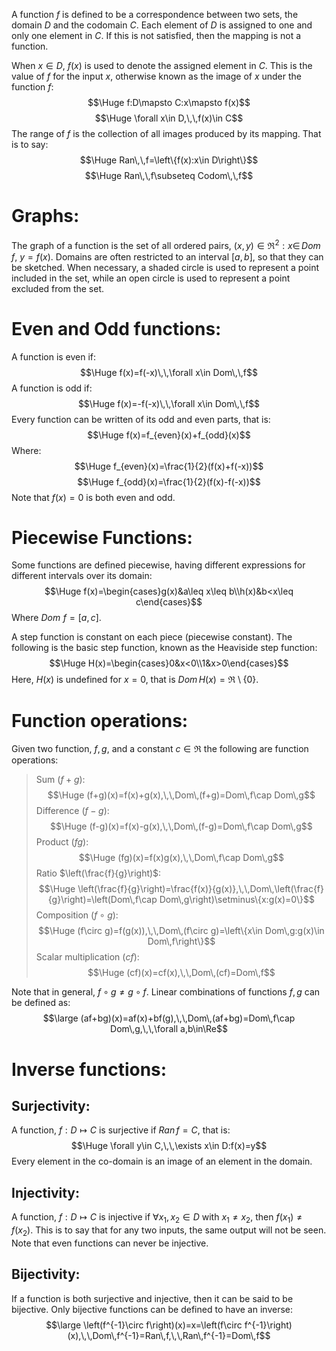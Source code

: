 A function $f$ is defined to be a correspondence between two sets, the domain $D$ and the codomain $C$. Each element of $D$ is assigned to one and only one element in $C$. If this is not satisfied, then the mapping is not a function.

When $x\in D$, $f(x)$ is used to denote the assigned element in $C$. This is the value of $f$ for the input $x$, otherwise known as the image of $x$ under the function $f$:
$$\Huge f:D\mapsto C:x\mapsto f(x)$$$$\Huge \forall x\in D,\,\,f(x)\in C$$
The range of $f$ is the collection of all images produced by its mapping. That is to say:
$$\Huge Ran\,\,f=\left\{f(x):x\in D\right\}$$
$$\Huge Ran\,\,f\subseteq Codom\,\,f$$

# Graphs:

The graph of a function is the set of all ordered pairs, $(x,y)\in\Re^2:x\in\,Dom\,\,f$, $y=f(x)$. Domains are often restricted to an interval $[a,b]$, so that they can be sketched. When necessary, a shaded circle is used to represent a point included in the set, while an open circle is used to represent a point excluded from the set.

# Even and Odd functions:

A function is even if:
$$\Huge f(x)=f(-x)\,\,\forall x\in Dom\,\,f$$
A function is odd if:
$$\Huge f(x)=-f(-x)\,\,\forall x\in Dom\,\,f$$
Every function can be written of its odd and even parts, that is:
$$\Huge f(x)=f_{even}(x)+f_{odd}(x)$$
Where:
$$\Huge f_{even}(x)=\frac{1}{2}(f(x)+f(-x))$$
$$\Huge f_{odd}(x)=\frac{1}{2}(f(x)-f(-x))$$
Note that $f(x)=0$ is both even and odd.

# Piecewise Functions:

Some functions are defined piecewise, having different expressions for different intervals over its domain:
$$\Huge f(x)=\begin{cases}g(x)&a\leq x\leq b\\h(x)&b<x\leq c\end{cases}$$
Where $Dom\,\,f=[a,c]$.

A step function is constant on each piece (piecewise constant). The following is the basic step function, known as the Heaviside step function:
$$\Huge H(x)=\begin{cases}0&x<0\\1&x>0\end{cases}$$
Here, $H(x)$ is undefined for $x=0$, that is $Dom\,H(x)=\Re\setminus \{0\}$.

# Function operations:

Given two function, $f,g$, and a constant $c\in\Re$ the following are function operations:
> Sum $(f+g)$:$$\Huge (f+g)(x)=f(x)+g(x),\,\,Dom\,(f+g)=Dom\,f\cap Dom\,g$$
> Difference $(f-g)$:$$\Huge (f-g)(x)=f(x)-g(x),\,\,Dom\,(f-g)=Dom\,f\cap Dom\,g$$
> Product $(fg)$:$$\Huge (fg)(x)=f(x)g(x),\,\,Dom\,f\cap Dom\,g$$
> Ratio $\left(\frac{f}{g}\right)$:$$\Huge \left(\frac{f}{g}\right)=\frac{f(x)}{g(x)},\,\,Dom\,\left(\frac{f}{g}\right)=\left(Dom\,f\cap Dom\,g\right)\setminus\{x:g(x)=0\}$$
> Composition $(f\circ g)$:$$\Huge (f\circ g)=f(g(x)),\,\,Dom\,(f\circ g)=\left\{x\in Dom\,g:g(x)\in Dom\,f\right\}$$
> Scalar multiplication $(cf)$:$$\Huge (cf)(x)=cf(x),\,\,Dom\,(cf)=Dom\,f$$

Note that in general, $f\circ g\neq g\circ f$. Linear combinations of functions $f,g$ can be defined as:$$\large (af+bg)(x)=af(x)+bf(g),\,\,Dom\,(af+bg)=Dom\,f\cap Dom\,g,\,\,\forall a,b\in\Re$$
# Inverse functions:

## Surjectivity:

A function, $f:D\mapsto C$ is surjective if $Ran\,f=C$, that is:$$\Huge \forall y\in C,\,\,\exists x\in D:f(x)=y$$
Every element in the co-domain is an image of an element in the domain.

## Injectivity:

A function, $f:D\mapsto C$ is injective if $\forall x_1,x_2\in D$ with $x_1\neq x_2$, then $f(x_1)\neq f(x_2)$. This is to say that for any two inputs, the same output will not be seen. Note that even functions can never be injective.

## Bijectivity:

If a function is both surjective and injective, then it can be said to be bijective. Only bijective functions can be defined to have an inverse:$$\large \left(f^{-1}\circ f\right)(x)=x=\left(f\circ f^{-1}\right)(x),\,\,Dom\,f^{-1}=Ran\,f,\,\,Ran\,f^{-1}=Dom\,f$$